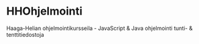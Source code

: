 # HHOhjelmointi
Haaga-Helian ohjelmointikursseila - JavaScript & Java ohjelmointi tunti- & tenttitiedostoja
